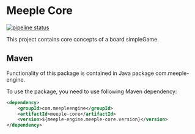 # Meeple Core

[![pipeline status](https://gitlab.com/meeple-engine/meeple-core/badges/master/pipeline.svg)](https://gitlab.com/meeple-engine/meeple-core/commits/master)

This project contains core concepts of a board simpleGame.

## Maven
Functionality of this package is contained in Java package com.meeple-engine.

To use the package, you need to use following Maven dependency:

```xml
<dependency>
    <groupId>com.meepleengine</groupId>
    <artifactId>meeple-core</artifactId>
    <version>${meeple-engine.meeple-core.version}</version>
</dependency>
```
